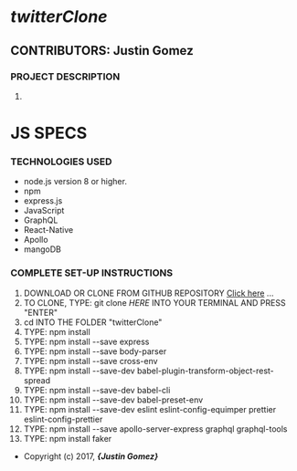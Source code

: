 # _twitterClone_

## CONTRIBUTORS: **Justin Gomez**

### PROJECT DESCRIPTION

1.


# JS SPECS


### TECHNOLOGIES USED
* node.js version 8 or higher.
* npm
* express.js
* JavaScript
* GraphQL
* React-Native
* Apollo
* mangoDB  




### COMPLETE SET-UP INSTRUCTIONS
1. DOWNLOAD OR CLONE FROM GITHUB REPOSITORY [Click here]() ...
2. TO CLONE, TYPE: git clone _HERE_ INTO YOUR TERMINAL AND PRESS "ENTER"
3. cd INTO THE FOLDER "twitterClone"
4. TYPE: npm install
5. TYPE: npm install --save express
6. TYPE: npm install --save body-parser
7. TYPE: npm install --save cross-env
8. TYPE: npm install --save-dev babel-plugin-transform-object-rest-spread
9. TYPE: npm install --save-dev babel-cli
10. TYPE: npm install --save-dev babel-preset-env
11. TYPE: npm install --save-dev eslint eslint-config-equimper prettier eslint-config-prettier
12. TYPE: npm install --save apollo-server-express  graphql graphql-tools
12. TYPE: npm install faker



* Copyright (c) 2017, **_{Justin Gomez}_**

